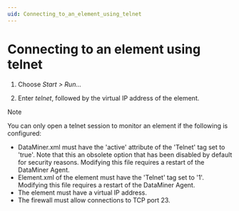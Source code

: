 ```yaml
---
uid: Connecting_to_an_element_using_telnet
---
```


# Connecting to an element using telnet

1. Choose *Start \> Run...*

1. Enter *telnet*, followed by the virtual IP address of the element.

> [!NOTE]
> You can only open a telnet session to monitor an element if the following is configured:
> - DataMiner.xml must have the 'active' attribute of the 'Telnet' tag set to 'true'. Note that this an obsolete option that has been disabled by default for security reasons. Modifying this file requires a restart of the DataMiner Agent.
> - Element.xml of the element must have the 'Telnet' tag set to '1'. Modifying this file requires a restart of the DataMiner Agent.
> - The element must have a virtual IP address.
> - The firewall must allow connections to TCP port 23.
>
